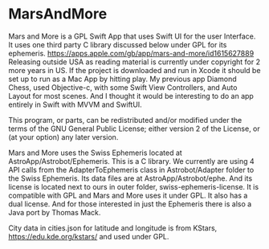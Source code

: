 # MarsAndMore
Mars and More is a GPL Swift App that uses Swift UI for the user Interface. It uses one third party C library discussed below under GPL for its ephemeris. https://apps.apple.com/gb/app/mars-and-more/id1615627889 Releasing outside USA as reading material is currently under copyright for 2 more years in US. If the project is downloaded and run in Xcode it should be set up to run as a Mac App by hitting play. My previous app Diamond Chess, used Objective-c, with some Swift View Controllers, and Auto Layout for most scenes. And I thought it would be interesting to do an app entirely in Swift with MVVM and SwiftUI.

This program, or parts, can be redistributed and/or modified under the terms of the GNU General Public License; either version 2 of the License, or (at your option) any later version.

Mars and More uses the Swiss Ephemeris located at AstroApp/Astrobot/Ephemeris. This is a C library. We currently are using 4 API calls from the AdapterToEphemeris class in Astrobot/Adapter folder to the Swiss Ephemeris.  Its data files are at AstroApp/Astrobot/ephe. And its license is located next to ours in outer folder, swiss-ephemeris-license. It is compatible with GPL and Mars and More uses it under GPL. It also has a dual license. And for those interested in just the Ephemeris there is also a Java port by Thomas Mack.

City data in cities.json for latitude and longitude is from KStars, https://edu.kde.org/kstars/ and used under GPL. 

